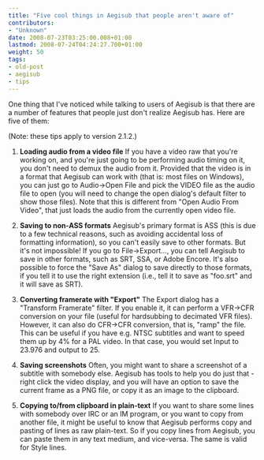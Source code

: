 ```yaml
---
title: "Five cool things in Aegisub that people aren't aware of"
contributors:
- "Unknown"
date: 2008-07-23T03:25:00.008+01:00
lastmod: 2008-07-24T04:24:27.700+01:00
weight: 50
tags:
- old-post
- aegisub
- tips
---
```

One thing that I've noticed while talking to users of Aegisub is that there are a number of features that people just don't realize Aegisub has. Here are five of them:

(Note: these tips apply to version 2.1.2.)

1. **Loading audio from a video file**
If you have a video raw that you're working on, and you're just going to be performing audio timing on it, you don't need to demux the audio from it. Provided that the video is in a format that Aegisub can work with (that is: most files on Windows), you can just go to Audio->Open File and pick the VIDEO file as the audio file to open (you will need to change the open dialog's default filter to show those files). Note that this is different from "Open Audio From Video", that just loads the audio from the currently open video file.

2. **Saving to non-ASS formats**
Aegisub's primary format is ASS (this is due to a few technical reasons, such as avoiding accidental loss of formatting information), so you can't easily save to other formats. But it's not impossible! If you go to File->Export..., you can tell Aegisub to save in other formats, such as SRT, SSA, or Adobe Encore. It's also possible to force the "Save As" dialog to save directly to those formats, if you tell it to use the right extension (i.e., tell it to save as "foo.srt" and it will save as SRT).

3. **Converting framerate with "Export"**
The Export dialog has a "Transform Framerate" filter. If you enable it, it can perform a VFR->CFR conversion on your file (useful for hardsubbing to decimated VFR files). However, it can also do CFR->CFR conversion, that is, "ramp" the file. This can be useful if you have e.g. NTSC subtitles and want to speed them up by 4% for a PAL video. In that case, you would set Input to 23.976 and output to 25.

4. **Saving screenshots**
Often, you might want to share a screenshot of a subtitle with somebody else. Aegisub has tools to help you do just that - right click the video display, and you will have an option to save the current frame as a PNG file, or copy it as an image to the clipboard.

5. **Copying to/from clipboard in plain-text**
If you want to share some lines with somebody over IRC or an IM program, or you want to copy from another file, it might be useful to know that Aegisub performs copy and pasting of lines as raw plain-text. So if you copy lines from Aegisub, you can paste them in any text medium, and vice-versa. The same is valid for Style lines.

